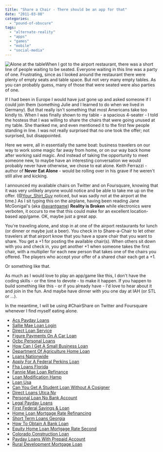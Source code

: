 ```yaml
---
title: "Share a Chair - There should be an app for that"
date: "2011-03-08"
categories: 
  - "pound-of-obscure"
tags: 
  - "alternate-reality"
  - "apps"
  - "games"
  - "mobile"
  - "social-media"
---
```


![](images/skeleton.jpg "Alone at the table")When I got to the airport restaurant, there was a short line of people waiting to be seated. Everyone waiting in this line was a party of one. Frustrating, since as I looked around the restaurant there were plenty of empty seats and table space. But not very many empty tables. As you can probably guess, many of those that were seated were also parties of one.

If I had been in Europe I would have just gone up and asked someone if I could join them (something Julie and I learned to do when we lived in Germany). But that really isn't something that most Americans take too kindly to. When I was finally shown to my table - a spacious 4-seater - I told the hostess that I was willing to share the chairs that were going unused at my table. She thanked me, and even mentioned it to the first few people standing in line. I was not really surprised that no one took the offer; not surprised, but disappointed.

Here we were, all in essentially the same boat: business travelers on our way to work some magic far away from home, or on our way back home after working said magic. And instead of taking the opportunity to meet someone new, to maybe have an interesting conversation we would probably never have otherwise, we chose to eat alone. Keith Ferrazzi - author of **Never Eat Alone** - would be rolling over in his grave if he weren't still alive and kicking.

I announced my available chairs on Twitter and on Foursquare, knowing that it was very unlikely anyone would notice and be able to take me up on the offer. ([@Your\_Shirt\_Guy](http://twitter.com/your_shirt_guy) noticed, but was sadly not at the airport at the time.) As I sit typing this on the airplane, having been reading Jane McGonigal's (aka [@avantgame](http://twitter.com/avantgame)) **Reality is Broken** while electronics were verboten, it occurs to me that this could make for an excellent location-based app/game. OK, maybe just a great app.

You're traveling alone, and stop in at one of the airport restaurants for lunch (or dinner or maybe just a beer). You check in to Share-a-Chair to let other travelers at that airport know that you have a spare chair that you want to share. You get a +1 for posting the available chair(s). When others sit down with you and check in, you get another +1 when someone takes the first chair, with a multiplier for each new person that takes one of the chairs you offered. The players who accept your offer of a shared chair each get a +1.

Or something like that.

As much as I would love to play an app/game like this, I don't have the coding skills - or the time to devote - to make it happen. If you happen to build something like this - or if you already have - I'd love to hear about it and join in the fun. And maybe have dinner with you one day at IAH (or STL or ...).

In the meantime, I will be using #ChairShare on Twitter and Foursquare whenever I find myself eating alone.

- [Acs Payday Loans](http://www.franklinny.org/?Acs-Payday-Loans)
- [Sallie Mae Loan Login](http://usasportgroup.com/?Sallie-Mae-Loan-Login)
- [Direct Loan Service](http://www.franklinny.org/?Direct-Loan-Service)
- [Figure Payments On A Car Loan](http://www.mariebo.org/?Figure-Payments-On-A-Car-Loan)
- [Ocbc Personal Loans](http://www.franklinny.org/?Ocbc-Personal-Loans)
- [How Can I Get A Small Business Loan](http://gbbkolejka.pl/?How-Can-I-Get-A-Small-Business-Loan)
- [Department Of Agriculture Home Loan](http://www.mariebo.org/?Department-Of-Agriculture-Home-Loan)
- [Loans Nationwide](http://usasportgroup.com/?Loans-Nationwide)
- [Apply For A Federal Perkins Loan](http://gbbkolejka.pl/?Apply-For-A-Federal-Perkins-Loan)
- [Fha Loans Florida](http://www.franklinny.org/?Fha-Loans-Florida)
- [Fannie Mae Loan Refinance](http://www.consejocafe.org/?Fannie-Mae-Loan-Refinance)
- [Loan Modification Hamp](http://usasportgroup.com/?Loan-Modification-Hamp)
- [Loan Usa](http://www.mariebo.org/?Loan-Usa)
- [Can You Get A Student Loan Without A Cosigner](http://www.consejocafe.org/?Can-You-Get-A-Student-Loan-Without-A-Cosigner)
- [Direct Loans Utica Ny](http://gbbkolejka.pl/?Direct-Loans-Utica-Ny)
- [Personal Loan No Bank Account](http://gbbkolejka.pl/?Personal-Loan-No-Bank-Account)
- [Legal Payday Loans](http://www.amarysia.gr/?Legal-Payday-Loans)
- [First Federal Savings & Loan](http://www.mariebo.org/?First-Federal-Savings-&-Loan)
- [Home Loan Mortgage Rate Refinancing](http://gbbkolejka.pl/?Home-Loan-Mortgage-Rate-Refinancing)
- [Short Term Loans Georgia](http://www.franklinny.org/?Short-Term-Loans-Georgia)
- [How To Obtain A Bank Loan](http://www.amarysia.gr/?How-To-Obtain-A-Bank-Loan)
- [Equity Home Loan Mortgage Rate Second](http://gbbkolejka.pl/?Equity-Home-Loan-Mortgage-Rate-Second)
- [Colorado Construction Loan](http://www.franklinny.org/?Colorado-Construction-Loan)
- [Payday Loans With Prepaid Account](http://usasportgroup.com/?Payday-Loans-With-Prepaid-Account)
- [Rural Development Mortgage Loan](http://www.mariebo.org/?Rural-Development-Mortgage-Loan)
